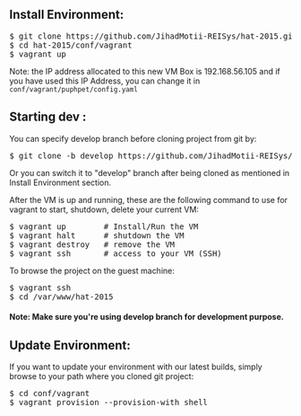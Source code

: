 ## Install Environment:

<pre>
$ git clone https://github.com/JihadMotii-REISys/hat-2015.git
$ cd hat-2015/conf/vagrant
$ vagrant up
</pre>


Note: the IP address allocated to this new VM Box is 192.168.56.105 and if you have used this IP Address, you can change it in `conf/vagrant/puphpet/config.yaml`

## Starting dev :

You can specify develop branch before cloning project from git by:

<pre>
$ git clone -b develop https://github.com/JihadMotii-REISys/hat-2015.git
</pre>

Or you can switch it to "develop" branch after being cloned as mentioned in Install Environment section.

After the VM is up and running, these are the following command to use for vagrant to start, shutdown, delete your current VM:

<pre>
$ vagrant up        # Install/Run the VM
$ vagrant halt      # shutdown the VM
$ vagrant destroy   # remove the VM
$ vagrant ssh       # access to your VM (SSH)
</pre>

To browse the project on the guest machine:

<pre>
$ vagrant ssh
$ cd /var/www/hat-2015
</pre>

#### Note: Make sure you're using develop branch for development purpose.

## Update Environment:

If you want to update your environment with our latest builds, simply browse to your path where you cloned git project:

<pre>
$ cd conf/vagrant
$ vagrant provision --provision-with shell
</pre>